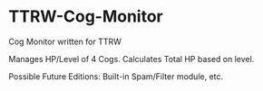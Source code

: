 # TTRW-Cog-Monitor

Cog Monitor written for TTRW

Manages HP/Level of 4 Cogs. Calculates Total HP based on level.

Possible Future Editions: Built-in Spam/Filter module, etc.
